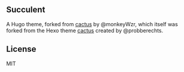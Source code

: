 ## Succulent

A Hugo theme, forked from [cactus](https://github.com/monkeyWzr/hugo-theme-cactus) by @monkeyWzr,
which itself was forked from the Hexo theme [cactus](https://github.com/probberechts/hexo-theme-cactus) created by @probberechts.
## License

MIT